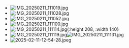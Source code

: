 - ![IMG_20250211_111019.jpg](../assets/IMG_20250211_111019_1739272994561_0.jpg)
- ![IMG_20250211_111028.jpg](../assets/IMG_20250211_111028_1739273556131_0.jpg)
- ![IMG_20250211_111052.jpg](../assets/IMG_20250211_111052_1739273576377_0.jpg)
- ![IMG_20250211_111100.jpg](../assets/IMG_20250211_111100_1739273590459_0.jpg)
- ![IMG_20250211_111114.jpg](../assets/IMG_20250211_111114_1739273599518_0.jpg){:height 208, :width 140}
- ![IMG_20250211_111119.jpg](../assets/IMG_20250211_111119_1739273609233_0.jpg)![IMG_20250211_111131.jpg](../assets/IMG_20250211_111131_1739273619136_0.jpg)
- ![2025-02-11-12-54-28.jpeg](../assets/2025-02-11-12-54-28.jpeg)